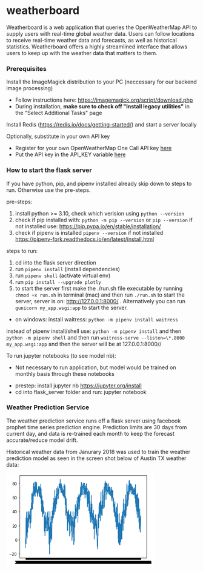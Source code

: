# weatherboard

Weatherboard is a web application that queries the OpenWeatherMap API to supply users with real-time global weather data. Users can follow locations to receive real-time weather data and forecasts, as well as historical statistics. Weatherboard offers a highly streamlined interface that allows users to keep up with the weather data that matters to them.

### Prerequisites

Install the ImageMagick distribution to your PC (neccessary for our backend image processing)

- Follow instructions here: https://imagemagick.org/script/download.php
- During installation, **make sure to check off "Install legacy utilities"** in the "Select Additional Tasks" page

Install Redis (https://redis.io/docs/getting-started/) and start a server locally

Optionally, substitute in your own API key

- Register for your own OpenWeatherMap One Call API key [here](https://openweathermap.org/api)
- Put the API key in the API_KEY variable [here](./server/.env)

### How to start the flask server

If you have python, pip, and pipenv installed already skip down to steps to run. Otherwise use the pre-steps.

pre-steps:

1. install python >= 3.10, check which verision using `python --version`
2. check if pip installed with: `python -m pip --version` or `pip --version` if not installed use: https://pip.pypa.io/en/stable/installation/
3. check if pipenv is installed `pipenv --version` if not installed https://pipenv-fork.readthedocs.io/en/latest/install.html

steps to run:

1. cd into the flask server direction
2. run `pipenv install` (install dependencies)
3. run `pipenv shell` (activate virtual env)
4. run `pip install --upgrade plotly`
5. to start the server first make the ./run.sh file executable by running `chmod +x run.sh` in terminal (mac) and then run `./run.sh` to start the server, server is on: http://127.0.0.1:8000/ . Alternatively you can run `gunicorn my_app.wsgi:app` to start the server.

- on windows:
  install waitress: `python -m pipenv install waitress`

instead of pipenv install/shell use: `python -m pipenv install` and then `python -m pipenv shell` and then run ```waitress-serve --listen=\*.8000 my_app.wsgi:app``` and then the server will be at 127.0.0.1:8000/<city>/<periods>

To run jupyter notebooks (to see model nb):

- Not necessary to run application, but model would be trained on monthly basis through these notebooks

* prestep: install jupyter nb https://jupyter.org/install
* cd into flask_server folder and run: jupyter notebook

### Weather Prediction Service

The weather prediction service runs off a flask server using facebook prophet time series prediction engine. Prediction limits are 30 days from current day, and data is re-trained each month to keep the forecast accurate/reduce model drift.

Historical weather data from Janurary 2018 was used to train the weather prediction model as seen in the screen shot below of Austin TX weather data:

![Screenshot](austin_tx_data.png)

